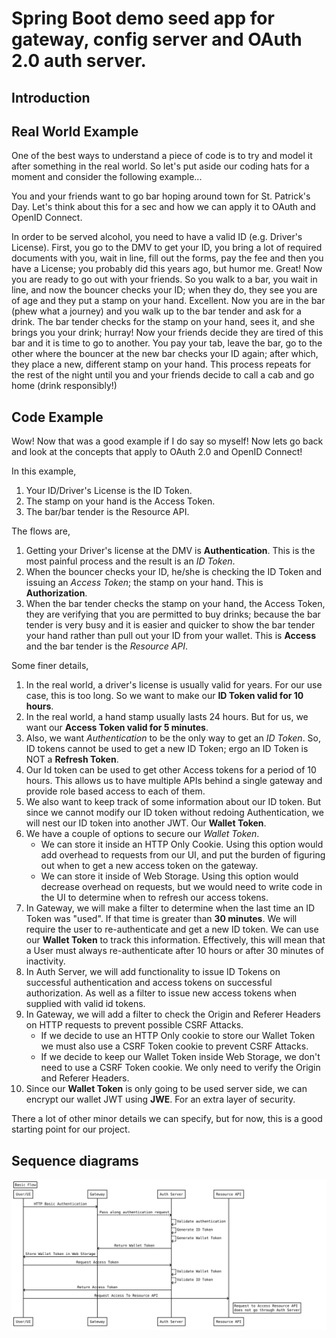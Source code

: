 # Spring Boot demo seed app for gateway, config server and OAuth 2.0 auth server.

## Introduction

## Real World Example

One of the best ways to understand a piece of code is to try and model it after something in the real world.  So let's put aside our coding hats for a moment and consider the following example...

You and your friends want to go bar hoping around town for St. Patrick's Day.  Let's think about this for a sec and how we can apply it to OAuth and OpenID Connect.

In order to be served alcohol, you need to have a valid ID (e.g. Driver's License).  First, you go to the DMV to get your ID, you bring a lot of required documents with you, wait in line, fill out the forms, pay the fee and then you have a License; you probably did this years ago, but humor me.  Great!  Now you are ready to go out with your friends.  So you walk to a bar, you wait in line, and now the bouncer checks your ID; when they do, they see you are of age and they put a stamp on your hand.  Excellent.  Now you are in the bar (phew what a journey) and you walk up to the bar tender and ask for a drink.  The bar tender checks for the stamp on your hand, sees it, and she brings you your drink; hurray!  Now your friends decide they are tired of this bar and it is time to go to another.  You pay your tab, leave the bar, go to the other where the bouncer at the new bar checks your ID again; after which, they place a new, different stamp on your hand.  This process repeats for the rest of the night until you and your friends decide to call a cab and go home (drink responsibly!)

## Code Example
Wow!  Now that was a good example if I do say so myself!  Now lets go back and look at the concepts that apply to OAuth 2.0 and OpenID Connect!

In this example,
1. Your ID/Driver's License is the ID Token.
2. The stamp on your hand is the Access Token.
3. The bar/bar tender is the Resource API.


The flows are,
1. Getting your Driver's license at the DMV is **Authentication**.  This is the most painful process and the result is an *ID Token*.
2. When the bouncer checks your ID, he/she is checking the ID Token and issuing an *Access Token*; the stamp on your hand.  This is **Authorization**.
3. When the bar tender checks the stamp on your hand, the Access Token, they are verifying that you are permitted to buy drinks; because the bar tender is very busy and it is easier and quicker to show the bar tender your hand rather than pull out your ID from your wallet.  This is **Access** and the bar tender is the *Resource API*.

Some finer details,
1. In the real world, a driver's license is usually valid for years.  For our use case, this is too long.  So we want to make our **ID Token valid for 10 hours**.  
2. In the real world, a hand stamp usually lasts 24 hours.  But for us, we want our **Access Token valid for 5 minutes**.
3. Also, we want *Authentication* to be the only way to get an *ID Token*.  So, ID tokens cannot be used to get a new ID Token; ergo an ID Token is NOT a **Refresh Token**.
4. Our Id token can be used to get other Access tokens for a period of 10 hours.  This allows us to have multiple APIs behind a single gateway and provide role based access to each of them.
5. We also want to keep track of some information about our ID token.  But since we cannot modify our ID token without redoing Authentication, we will nest our ID token into another JWT.  Our **Wallet Token**.
6. We have a couple of options to secure our *Wallet Token*.
    * We can store it inside an HTTP Only Cookie.  Using this option would add overhead to requests from our UI, and put the burden of figuring out when to get a new access token on the gateway.  
    * We can store it inside of Web Storage.  Using this option would decrease overhead on requests, but we would need to write code in the UI to determine when to refresh our access tokens.
7. In Gateway, we will make a filter to determine when the last time an ID Token was "used".  If that time is greater than **30 minutes**.  We will require the user to re-authenticate and get a new ID token.  We can use our **Wallet Token** to track this information.  Effectively, this will mean that a User must always re-authenticate after 10 hours or after 30 minutes of inactivity.
8. In Auth Server, we will add functionality to issue ID Tokens on successful authentication and access tokens on successful authorization.  As well as a filter to issue new access tokens when supplied with valid id tokens.
9. In Gateway, we will add a filter to check the Origin and Referer Headers on HTTP requests to prevent possible CSRF Attacks.
    * If we decide to use an HTTP Only cookie to store our Wallet Token we must also use a CSRF Token cookie to prevent CSRF Attacks.
    * If we decide to keep our Wallet Token inside Web Storage, we don't need to use a CSRF Token cookie.  We only need to verify the Origin and Referer Headers.
10. Since our **Wallet Token** is only going to be used server side, we can encrypt our wallet JWT using **JWE**.  For an extra layer of security.

There a lot of other minor details we can specify, but for now, this is a good starting point for our project.
## Sequence diagrams

![Basic Flow Diagram](./diagrams/BasicFlowStandardDraw.svg)
